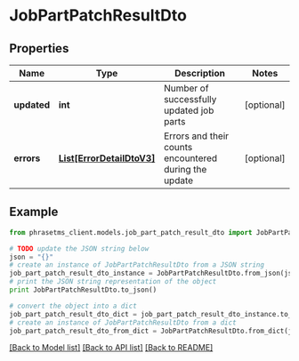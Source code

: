 # JobPartPatchResultDto

## Properties

| Name        | Type                                              | Description                                           | Notes      |
| ----------- | ------------------------------------------------- | ----------------------------------------------------- | ---------- |
| **updated** | **int**                                           | Number of successfully updated job parts              | [optional] |
| **errors**  | [**List[ErrorDetailDtoV3]**](ErrorDetailDtoV3.md) | Errors and their counts encountered during the update | [optional] |

## Example

```python
from phrasetms_client.models.job_part_patch_result_dto import JobPartPatchResultDto

# TODO update the JSON string below
json = "{}"
# create an instance of JobPartPatchResultDto from a JSON string
job_part_patch_result_dto_instance = JobPartPatchResultDto.from_json(json)
# print the JSON string representation of the object
print JobPartPatchResultDto.to_json()

# convert the object into a dict
job_part_patch_result_dto_dict = job_part_patch_result_dto_instance.to_dict()
# create an instance of JobPartPatchResultDto from a dict
job_part_patch_result_dto_from_dict = JobPartPatchResultDto.from_dict(job_part_patch_result_dto_dict)
```

[[Back to Model list]](../README.md#documentation-for-models) [[Back to API list]](../README.md#documentation-for-api-endpoints) [[Back to README]](../README.md)
